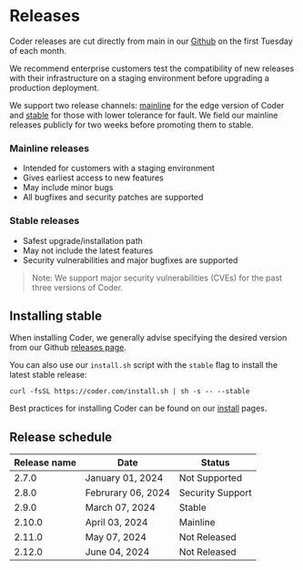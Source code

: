# Releases

Coder releases are cut directly from main in our
[Github](https://github.com/coder/coder) on the first Tuesday of each month.

We recommend enterprise customers test the compatibility of new releases with
their infrastructure on a staging environment before upgrading a production
deployment.

We support two release channels:
[mainline](https://github.com/coder/coder/releases/v2.10.0) for the edge version of Coder
and [stable](https://github.com/coder/coder/releases/latest) for those with
lower tolerance for fault. We field our mainline releases publicly for two weeks
before promoting them to stable.

### Mainline releases

- Intended for customers with a staging environment
- Gives earliest access to new features
- May include minor bugs
- All bugfixes and security patches are supported

### Stable releases

- Safest upgrade/installation path
- May not include the latest features
- Security vulnerabilities and major bugfixes are supported

> Note: We support major security vulnerabilities (CVEs) for the past three
> versions of Coder.

## Installing stable

When installing Coder, we generally advise specifying the desired version from
our Github [releases page](https://github.com/coder/coder/releases).

You can also use our `install.sh` script with the `stable` flag to install the
latest stable release:

```shell
curl -fsSL https://coder.com/install.sh | sh -s -- --stable
```

Best practices for installing Coder can be found on our [install](./index.md)
pages.

## Release schedule

| Release name | Date               | Status           |
| ------------ | ------------------ | ---------------- |
| 2.7.0        | January 01, 2024   | Not Supported    |
| 2.8.0        | Februrary 06, 2024 | Security Support |
| 2.9.0        | March 07, 2024     | Stable           |
| 2.10.0       | April 03, 2024     | Mainline         |
| 2.11.0       | May 07, 2024       | Not Released     |
| 2.12.0       | June 04, 2024      | Not Released     |
